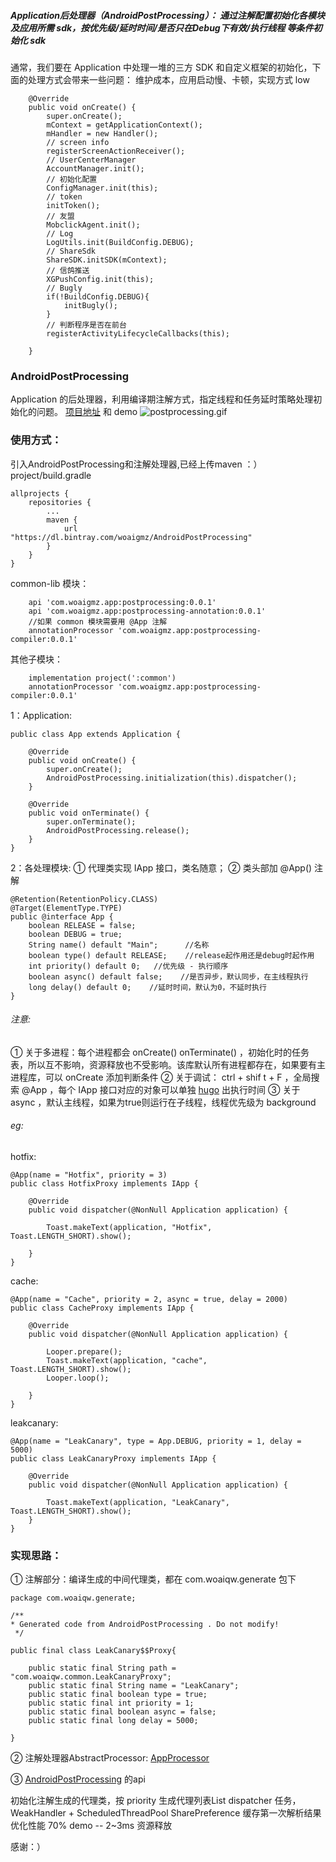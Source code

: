 ##### Application后处理器（AndroidPostProcessing）： 通过注解配置初始化各模块及应用所需 sdk，按优先级/延时时间/是否只在Debug下有效/执行线程  等条件初始化 sdk

通常，我们要在 Application 中处理一堆的三方 SDK 和自定义框架的初始化，下面的处理方式会带来一些问题：
维护成本，应用启动慢、卡顿，实现方式 low 

```
    @Override
    public void onCreate() {
        super.onCreate();
        mContext = getApplicationContext();
        mHandler = new Handler();
        // screen info
        registerScreenActionReceiver();
        // UserCenterManager
        AccountManager.init();
        // 初始化配置
        ConfigManager.init(this);
        // token
        initToken();
        // 友盟
        MobclickAgent.init();
        // Log
        LogUtils.init(BuildConfig.DEBUG);
        // ShareSdk
        ShareSDK.initSDK(mContext);
        // 信鸽推送
        XGPushConfig.init(this);
        // Bugly
        if(!BuildConfig.DEBUG){
            initBugly();
        }
        // 判断程序是否在前台
        registerActivityLifecycleCallbacks(this);

    }
```
### AndroidPostProcessing
Application 的后处理器，利用编译期注解方式，指定线程和任务延时策略处理初始化的问题。
[项目地址](https://github.com/woaigmz/AndroidPostProcessing) 和 demo
![postprocessing.gif](https://upload-images.jianshu.io/upload_images/8886407-d1cfae4b1bc48b39.gif?imageMogr2/auto-orient/strip)

### 使用方式：

引入AndroidPostProcessing和注解处理器,已经上传maven ：）
project/build.gradle
```
allprojects {
    repositories {
        ...
        maven {
            url  "https://dl.bintray.com/woaigmz/AndroidPostProcessing"
        }
    }
}
```
common-lib 模块：
```
    api 'com.woaigmz.app:postprocessing:0.0.1'
    api 'com.woaigmz.app:postprocessing-annotation:0.0.1'
    //如果 common 模块需要用 @App 注解
    annotationProcessor 'com.woaigmz.app:postprocessing-compiler:0.0.1'
```
其他子模块：
```
    implementation project(':common')
    annotationProcessor 'com.woaigmz.app:postprocessing-compiler:0.0.1'
```

1：Application:
```
public class App extends Application {

    @Override
    public void onCreate() {
        super.onCreate();
        AndroidPostProcessing.initialization(this).dispatcher();
    }

    @Override
    public void onTerminate() {
        super.onTerminate();
        AndroidPostProcessing.release();
    }
}
```
2：各处理模块:
① 代理类实现 IApp 接口，类名随意；
② 类头部加 @App() 注解
```
@Retention(RetentionPolicy.CLASS)
@Target(ElementType.TYPE)
public @interface App {
    boolean RELEASE = false;
    boolean DEBUG = true;
    String name() default "Main";      //名称
    boolean type() default RELEASE;    //release起作用还是debug时起作用
    int priority() default 0;   //优先级 - 执行顺序
    boolean async() default false;    //是否异步，默认同步，在主线程执行
    long delay() default 0;    //延时时间，默认为0，不延时执行
}
```
###### 注意:
① 关于多进程：每个进程都会 onCreate()  onTerminate() ，初始化时的任务表，所以互不影响，资源释放也不受影响。该库默认所有进程都存在，如果要有主进程库，可以 onCreate 添加判断条件
② 关于调试： ctrl + shif t + F ，全局搜索 @App ，每个 IApp 接口对应的对象可以单独 [hugo](https://github.com/JakeWharton/hugo) 出执行时间
③ 关于 async ，默认主线程，如果为true则运行在子线程，线程优先级为 background
###### eg:
hotfix:
```
@App(name = "Hotfix", priority = 3)
public class HotfixProxy implements IApp {

    @Override
    public void dispatcher(@NonNull Application application) {

        Toast.makeText(application, "Hotfix", Toast.LENGTH_SHORT).show();

    }
}
```
cache:
```
@App(name = "Cache", priority = 2, async = true, delay = 2000)
public class CacheProxy implements IApp {

    @Override
    public void dispatcher(@NonNull Application application) {

        Looper.prepare();
        Toast.makeText(application, "cache", Toast.LENGTH_SHORT).show();
        Looper.loop();

    }
}
```
leakcanary:
```
@App(name = "LeakCanary", type = App.DEBUG, priority = 1, delay = 5000)
public class LeakCanaryProxy implements IApp {

    @Override
    public void dispatcher(@NonNull Application application) {

        Toast.makeText(application, "LeakCanary", Toast.LENGTH_SHORT).show();
    }
}
```

### 实现思路：

① 注解部分：编译生成的中间代理类，都在 com.woaiqw.generate 包下
```
package com.woaiqw.generate;

/**
* Generated code from AndroidPostProcessing . Do not modify!
 */

public final class LeakCanary$$Proxy{

    public static final String path = "com.woaiqw.common.LeakCanaryProxy";
    public static final String name = "LeakCanary";
    public static final boolean type = true;
    public static final int priority = 1;
    public static final boolean async = false;
    public static final long delay = 5000;

}
```

② 注解处理器AbstractProcessor:
[AppProcessor](https://github.com/woaigmz/AndroidPostProcessing/blob/master/postprocessing-compiler/src/main/java/com/woaiqw/appcompiler/AppProcessor.java)

③ [AndroidPostProcessing](https://github.com/woaigmz/AndroidPostProcessing/blob/master/postprocessing/src/main/java/com/woaiqw/postprocessing/AndroidPostProcessing.java) 的api

  初始化注解生成的代理类，按 priority 生成代理列表List<AppDelegate>
  dispatcher 任务，WeakHandler + ScheduledThreadPool
  SharePreference 缓存第一次解析结果 优化性能 70%  demo -- 2~3ms
  资源释放

感谢：）

